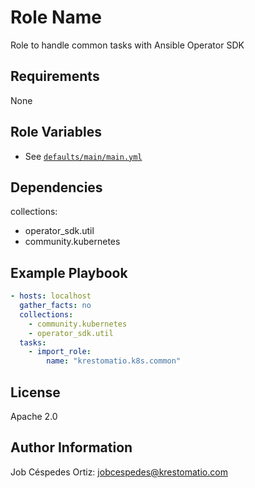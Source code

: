 Role Name
=========

Role to handle common tasks with Ansible Operator SDK

Requirements
------------

None

Role Variables
--------------

- See [`defaults/main/main.yml`](defaults/main/main.yml)

Dependencies
------------

collections:
- operator_sdk.util
- community.kubernetes

Example Playbook
----------------

```yaml
- hosts: localhost
  gather_facts: no
  collections:
    - community.kubernetes
    - operator_sdk.util
  tasks:
    - import_role:
        name: "krestomatio.k8s.common"
```
License
-------

Apache 2.0

Author Information
------------------

Job Céspedes Ortiz: jobcespedes@krestomatio.com
